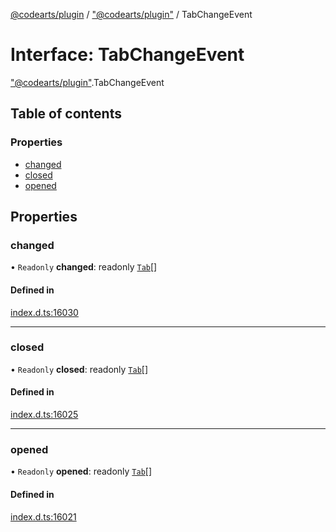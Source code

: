 [@codearts/plugin](../README.md) / ["@codearts/plugin"](../modules/_codearts_plugin_.md) / TabChangeEvent

# Interface: TabChangeEvent

["@codearts/plugin"](../modules/_codearts_plugin_.md).TabChangeEvent

## Table of contents

### Properties

- [changed](codearts_plugin_.TabChangeEvent.md#changed)
- [closed](codearts_plugin_.TabChangeEvent.md#closed)
- [opened](codearts_plugin_.TabChangeEvent.md#opened)

## Properties

### changed

• `Readonly` **changed**: readonly [`Tab`](codearts_plugin_.Tab.md)[]

#### Defined in

[index.d.ts:16030](https://github.com/huaweicloud/cloudide-plugin-api/blob/3b0eee8/index.d.ts#L16030)

___

### closed

• `Readonly` **closed**: readonly [`Tab`](codearts_plugin_.Tab.md)[]

#### Defined in

[index.d.ts:16025](https://github.com/huaweicloud/cloudide-plugin-api/blob/3b0eee8/index.d.ts#L16025)

___

### opened

• `Readonly` **opened**: readonly [`Tab`](codearts_plugin_.Tab.md)[]

#### Defined in

[index.d.ts:16021](https://github.com/huaweicloud/cloudide-plugin-api/blob/3b0eee8/index.d.ts#L16021)
